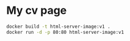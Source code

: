 # My cv page

```bash
docker build -t html-server-image:v1 .
docker run -d -p 80:80 html-server-image:v1
```
